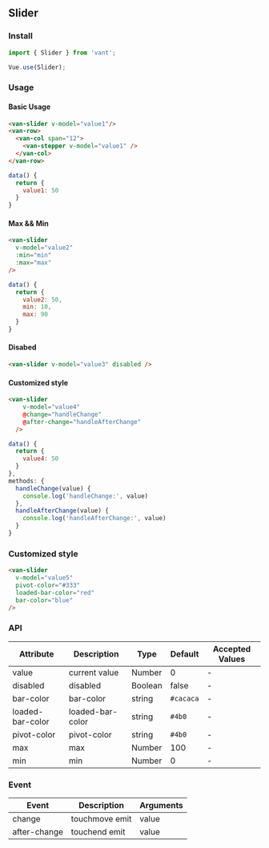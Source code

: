 ## Slider

### Install
``` javascript
import { Slider } from 'vant';

Vue.use(Slider);
```

### Usage
#### Basic Usage

```html
<van-slider v-model="value1"/>
<van-row>
  <van-col span="12">
    <van-stepper v-model="value1" />
  </van-col>
</van-row>
```

```js
data() {
  return {
    value1: 50
  }
}
```

#### Max && Min

```html
<van-slider 
  v-model="value2"
  :min="min"
  :max="max"
/>
```
```js
data() {
  return {
    value2: 50,
    min: 10,
    max: 90
  }
}
```

#### Disabed

```html
<van-slider v-model="value3" disabled />
```

#### Customized style

```html
<van-slider
    v-model="value4"
    @change="handleChange"
    @after-change="handleAfterChange"
  />
```

```js
data() {
  return {
    value4: 50
  }
},
methods: {
  handleChange(value) {
    console.log('handleChange:', value)
  },
  handleAfterChange(value) {
    console.log('handleAfterChange:', value)
  }
}
```

### Customized style

```html
<van-slider
  v-model="value5"
  pivot-color="#333"
  loaded-bar-color="red"
  bar-color="blue"
/>
```

### API

| Attribute | Description | Type | Default | Accepted Values |
|-----------|-----------|-----------|-------------|-------------|
| value | current value | Number  | 0 |  - |
| disabled | disabled | Boolean  | false |  - |
| bar-color | bar-color | string | `#cacaca` | - |
| loaded-bar-color | loaded-bar-color | string | `#4b0` | - |
| pivot-color | pivot-color | string  | `#4b0` |  - |
| max | max | Number | 100 | - |
| min | min | Number | 0 | - |

### Event

| Event | Description | Arguments |
|-----------|-----------|-----------|
| change | touchmove emit | value |
| after-change | touchend emit | value |
